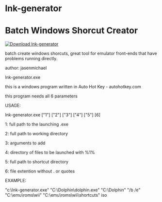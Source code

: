 # lnk-generator

# Batch Windows Shorcut Creator

[![Download lnk-generator](https://a.fsdn.com/con/app/sf-download-button)](https://sourceforge.net/projects/lnk-generator/files/latest/download)

batch create windows shorcuts, great tool for emulator front-ends that have problems running directly.

author: jasenmichael

lnk-generator.exe

this is a windows program written in Auto Hot Key - autohotkey.com

this program needs all 6 parameters

USAGE:

lnk-generator.exe ["1"] ["2"] ["3"] ["4"] ["5"] [6]

1: full path to the launching .exe

2: full path to working directory 

3: arguments to add

4: directory of files to be launched with %1%

5: full path to shortcut directory

6: file extention without . or quotes

EXAMPLE:

"c:\lnk-generator.exe" "C:\Dolphin\dolphin.exe" "C:\Dolphin\" "/b /e" "C:\emu\roms\wii" "C:\emu\roms\wii\shortcuts" iso
